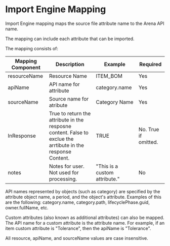 # Import Engine Mapping
Import Engine mapping maps the source file attribute name to the Arena API name.

The mapping can include each attribute that can be imported.

The mapping consists of:


| Mapping Component<br> | Description<br> | Example<br> | Required<br> |
|  --- |  --- |  --- |  --- | 
| resourceName<br> | Resource Name<br> | ITEM_BOM<br> | Yes<br> |
| apiName<br> | API name for attribute<br> | category.name<br> | Yes<br> |
| sourceName<br> | Source name for atribute<br> | Category Name<br> | Yes<br> |
| InResponse<br> | True to return the attribute in the resposne content. False to exclue the arrtibute in the response Content.<br> | TRUE<br> | No. True if omitted.<br> |
| notes<br> | Notes for user. Not used for processing.<br> | "This is a custom attribute."<br> | No<br> |

API names represented by objects \(such as category\) are specified by the attribute object name, a period, and the object's attribute.  Examples of this are the following: category.name, category.path, lifecyclePhase.guid, owner.fullName, etc.

Custom attributes \(also known as additional attributes\) can also be mapped. The API name for a custom attribute is the attribute name. For example, if an item custom attribute is "Tolerance", then the apiName is "Tolerance".

All resource, apiName, and sourceName values are case insensitive.

